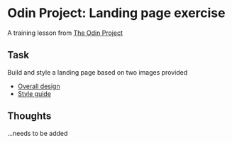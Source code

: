 # Odin Project: Landing page exercise

A training lesson from [The Odin Project](https://www.theodinproject.com)

## Task

Build and style a landing page based on two images provided
- [Overall design](https://cdn.statically.io/gh/TheOdinProject/curriculum/81a5d553f4073e593d23a6ab00d50eef8620796d/foundations/html_css/project/imgs/01.png)
- [Style guide](https://cdn.statically.io/gh/TheOdinProject/curriculum/81a5d553f4073e593d23a6ab00d50eef8620796d/foundations/html_css/project/imgs/02.png)

## Thoughts

...needs to be added